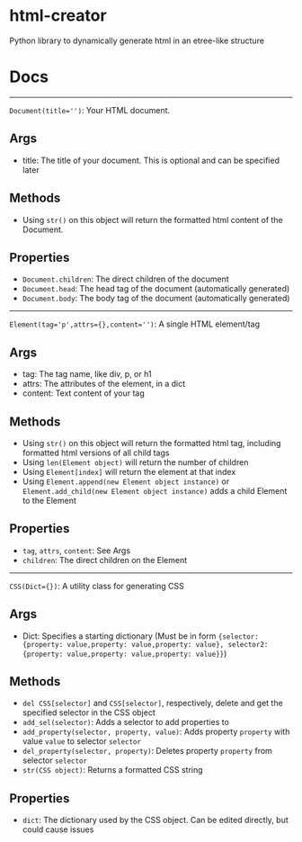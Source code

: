 # html-creator
Python library to dynamically generate html in an etree-like structure

# Docs
***
`Document(title='')`: Your HTML document. 
## Args
- title: The title of your document. This is optional and can be specified later
## Methods
- Using `str()` on this object will return the formatted html content of the Document.
## Properties
- `Document.children`: The direct children of the document
- `Document.head`: The head tag of the document (automatically generated)
- `Document.body`: The body tag of the document (automatically generated)
***
`Element(tag='p',attrs={},content='')`: A single HTML element/tag
## Args
- tag: The tag name, like div, p, or h1
- attrs: The attributes of the element, in a dict
- content: Text content of your tag
## Methods
- Using `str()` on this object will return the formatted html tag, including formatted html versions of all child tags
- Using `len(Element object)` will return the number of children
- Using `Element[index]` will return the element at that index
- Using `Element.append(new Element object instance)` or `Element.add_child(new Element object instance)` adds a child Element to the Element
## Properties
- `tag`, `attrs`, `content`: See Args
- `children`: The direct children on the Element
***
`CSS(Dict={})`: A utility class for generating CSS
## Args
- Dict: Specifies a starting dictionary (Must be in form `{selector: {property: value,property: value,property: value}, selector2: {property: value,property: value,property: value}}`)
## Methods
- `del CSS[selector]` and `CSS[selector]`, respectively, delete and get the specified selector in the CSS object
- `add_sel(selector)`: Adds a selector to add properties to
- `add_property(selector, property, value)`: Adds property `property` with value `value` to selector `selector`
- `del_property(selector, property)`: Deletes property `property` from selector `selector`
- `str(CSS object)`: Returns a formatted CSS string
## Properties
- `dict`: The dictionary used by the CSS object. Can be edited directly, but could cause issues
